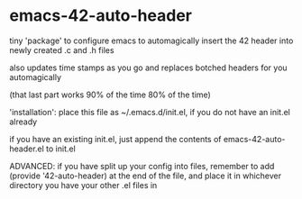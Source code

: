 # emacs-42-auto-header
tiny 'package' to configure emacs to automagically insert the 42 header into newly created .c and .h files


also updates time stamps as you go and replaces botched headers for you automagically


(that last part works 90% of the time 80% of the time)

'installation':
place this file as ~/.emacs.d/init.el, if you do not have an init.el already


if you have an existing init.el, just append the contents of emacs-42-auto-header.el to init.el


ADVANCED:
if you have split up your config into files, remember to add (provide '42-auto-header) at the end of the file,
and place it in whichever directory you have your other .el files in
